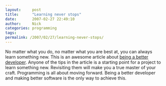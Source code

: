 ```yaml
---
layout:     post
title:      "Learning never stops"
date:       2007-02-27 22:49:10
author:     Nick
categories: programming
tags:  
permalink: /2007/02/27/learning-never-stops/
---
```

No matter what you do, no matter what you are best at, you can always learn something new. This is an awesome article about [being a better developer](http://willcode4beer.blogspot.com/2007/02/becoming-better-developer.html). Anyone of the tips in the article is a starting point for a project to learn something new. Revisiting them will make you a true master of your craft. Programming is all about moving forward. Being a better developer and making better software is the only way to achieve this.
